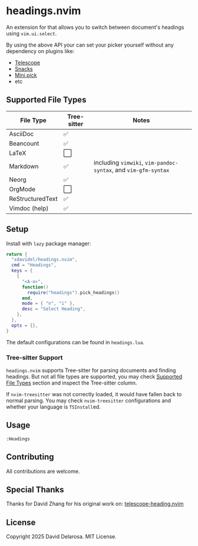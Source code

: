 # headings.nvim

An extension for that allows you to switch between document's headings
using `vim.ui.select`.

By using the above API your can set your picker yourself without
any dependency on plugins like:

- [Telescope](https://github.com/nvim-telescope/telescope.nvim)
- [Snacks](https://github.com/folke/snacks.nvim/blob/main/docs/picker.md)
- [Mini.pick](https://github.com/nvim-mini/mini.pick)
- etc

## Supported File Types

| File Type        | Tree-sitter | Notes                                                          |
| ---------------- | ----------- | -------------------------------------------------------------- |
| AsciiDoc         | ✅          |                                                                |
| Beancount        | ✅          |                                                                |
| LaTeX            | ⬜          |                                                                |
| Markdown         | ✅          | including `vimwiki`, `vim-pandoc-syntax`, and `vim-gfm-syntax` |
| Neorg            | ✅          |                                                                |
| OrgMode          | ⬜          |                                                                |
| ReStructuredText | ✅          |                                                                |
| Vimdoc (help)    | ✅          |                                                                |

## Setup

Install with `lazy` package manager:

```lua
return {
  "xdavidel/headings.nvim",
  cmd = "Headings",
  keys = {
    {
      "<A-o>",
      function()
        require("headings").pick_headings()
      end,
      mode = { "n", "i" },
      desc = "Select Heading",
    },
  },
  opts = {},
}
```

The default configurations can be found in `headings.lua`.

### Tree-sitter Support

`headings.nvim` supports Tree-sitter for parsing documents and finding
headings. But not all file types are supported, you may check [Supported File
Types](#supported-file-types) section and inspect the Tree-sitter column.

If `nvim-treesitter` was not correctly loaded, it would have fallen back to
normal parsing. You may check `nvim-treesitter` configurations and whether your
language is `TSInstall`ed.

## Usage

```viml
:Headings
```

## Contributing

All contributions are welcome.

## Special Thanks

Thanks for David Zhang for his original work on:
[telescope-heading.nvim](https://github.com/crispgm/telescope-heading.nvim)

## License

Copyright 2025 David Delarosa. MIT License.

